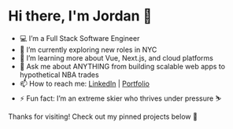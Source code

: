 # Hi there, I'm Jordan 👋  

- 💻 I’m a Full Stack Software Engineer  
- 🌱 I’m currently exploring new roles in NYC
- 🔭 I’m learning more about Vue, Next.js, and cloud platforms  
- 💬 Ask me about ANYTHING from building scalable web apps to hypothetical NBA trades    
- 📫 How to reach me: [LinkedIn](https://www.linkedin.com/in/jhschiff/) | [Portfolio](https://jordanschiff.netlify.app)  
- ⚡ Fun fact: I’m an extreme skier who thrives under pressure ⛷️  

Thanks for visiting! Check out my pinned projects below 🚀  

